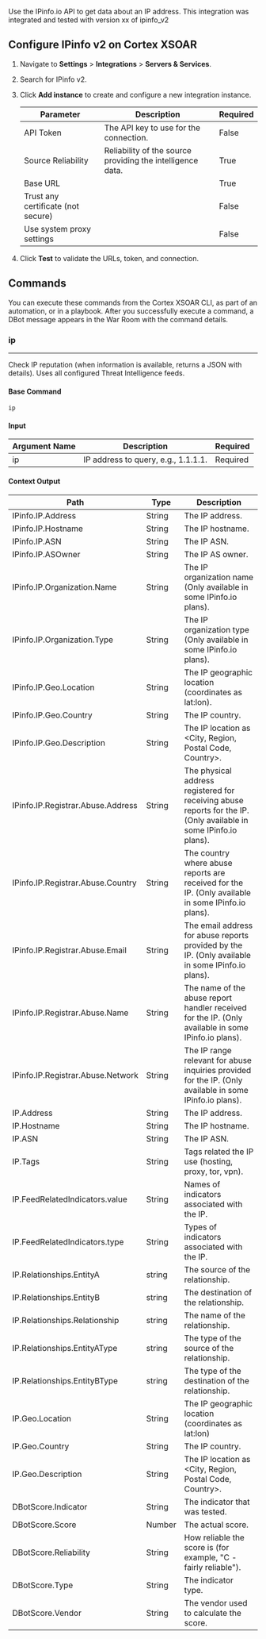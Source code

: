 Use the IPinfo.io API to get data about an IP address.
This integration was integrated and tested with version xx of ipinfo_v2

## Configure IPinfo v2 on Cortex XSOAR

1. Navigate to **Settings** > **Integrations** > **Servers & Services**.
2. Search for IPinfo v2.
3. Click **Add instance** to create and configure a new integration instance.

    | **Parameter** | **Description** | **Required** |
    | --- | --- | --- |
    | API Token | The API key to use for the connection. | False |
    | Source Reliability | Reliability of the source providing the intelligence data. | True |
    | Base URL |  | True |
    | Trust any certificate (not secure) |  | False |
    | Use system proxy settings |  | False |

4. Click **Test** to validate the URLs, token, and connection.
## Commands
You can execute these commands from the Cortex XSOAR CLI, as part of an automation, or in a playbook.
After you successfully execute a command, a DBot message appears in the War Room with the command details.
### ip
***
Check IP reputation (when information is available, returns a JSON with details). Uses all configured Threat Intelligence feeds.


#### Base Command

`ip`
#### Input

| **Argument Name** | **Description** | **Required** |
| --- | --- | --- |
| ip | IP address to query, e.g., 1.1.1.1. | Required | 


#### Context Output

| **Path** | **Type** | **Description** |
| --- | --- | --- |
| IPinfo.IP.Address | String | The IP address. | 
| IPinfo.IP.Hostname | String | The IP hostname. | 
| IPinfo.IP.ASN | String | The IP ASN. | 
| IPinfo.IP.ASOwner | String | The IP AS owner. | 
| IPinfo.IP.Organization.Name | String | The IP organization name \(Only available in some IPinfo.io plans\). | 
| IPinfo.IP.Organization.Type | String | The IP organization type \(Only available in some IPinfo.io plans\). | 
| IPinfo.IP.Geo.Location | String | The IP geographic location \(coordinates as lat:lon\). | 
| IPinfo.IP.Geo.Country | String | The IP country. | 
| IPinfo.IP.Geo.Description | String | The IP location as &lt;City, Region, Postal Code, Country&gt;. | 
| IPinfo.IP.Registrar.Abuse.Address | String | The physical address registered for receiving abuse reports for the IP. \(Only available in some IPinfo.io plans\). | 
| IPinfo.IP.Registrar.Abuse.Country | String | The country where abuse reports are received for the IP. \(Only available in some IPinfo.io plans\). | 
| IPinfo.IP.Registrar.Abuse.Email | String | The email address for abuse reports provided by the IP. \(Only available in some IPinfo.io plans\). | 
| IPinfo.IP.Registrar.Abuse.Name | String | The name of the abuse report handler received for the IP. \(Only available in some IPinfo.io plans\). | 
| IPinfo.IP.Registrar.Abuse.Network | String | The IP range relevant for abuse inquiries provided for the IP. \(Only available in some IPinfo.io plans\). | 
| IP.Address | String | The IP address. | 
| IP.Hostname | String | The IP hostname. | 
| IP.ASN | String | The IP ASN. | 
| IP.Tags | String | Tags related the IP use \(hosting, proxy, tor, vpn\). | 
| IP.FeedRelatedIndicators.value | String | Names of indicators associated with the IP. | 
| IP.FeedRelatedIndicators.type | String | Types of indicators associated with the IP. | 
| IP.Relationships.EntityA | string | The source of the relationship. | 
| IP.Relationships.EntityB | string | The destination of the relationship. | 
| IP.Relationships.Relationship | string | The name of the relationship. | 
| IP.Relationships.EntityAType | string | The type of the source of the relationship. | 
| IP.Relationships.EntityBType | string | The type of the destination of the relationship. | 
| IP.Geo.Location | String | The IP geographic location \(coordinates as lat:lon\) | 
| IP.Geo.Country | String | The IP country. | 
| IP.Geo.Description | String | The IP location as &lt;City, Region, Postal Code, Country&gt;. | 
| DBotScore.Indicator | String | The indicator that was tested. | 
| DBotScore.Score | Number | The actual score. | 
| DBotScore.Reliability | String | How reliable the score is \(for example, "C - fairly reliable"\). | 
| DBotScore.Type | String | The indicator type. | 
| DBotScore.Vendor | String | The vendor used to calculate the score. | 
